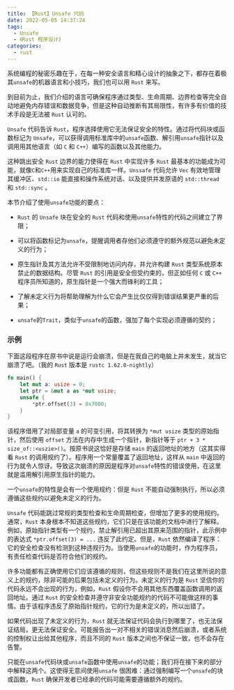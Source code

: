 ```yaml
---
title: 【Rust】Unsafe 代码
date: 2022-05-05 14:37:24
tags:
  - Unsafe
  - 《Rust 程序设计》
categories:
  - rust
---
```


系统编程的秘密乐趣在于，在每一种安全语言和精心设计的抽象之下，都存在着极其`unsafe`的机器语言和小技巧，我们也可以用 `Rust` 来写。

到目前为止，我们介绍的语言可确保程序通过类型、生命周期、边界检查等完全自动地避免内存错误和数据竞争，但是这种自动推断有其局限性，有许多有价值的技术手段是无法被 `Rust` 认可的。             

`Unsafe` 代码告诉 `Rust`，程序选择使用它无法保证安全的特性。通过将代码块或函数标记为 `Unsafe`，可以获得调用标准库中的`unsafe`函数、解引用`unsafe`指针以及调用用其他语言（如 `C` 和 `C++`）编写的函数以及其他能力。 

这种跳出安全 `Rust` 边界的能力使得在 `Rust` 中实现许多 `Rust` 最基本的功能成为可能，就像`C`和`C++`用来实现自己的标准库一样。`Unssafe` 代码允许 `Vec` 有效地管理其缓冲区、`std::io` 能直接和操作系统对话、以及提供并发原语的 `std::thread` 和 `std::sync` 。

本节介绍了使用`unsafe`功能的要点：

- `Rust` 的 `Unsafe` 块在安全的 `Rust` 代码和使用`unsafe`特性的代码之间建立了界限；

- 可以将函数标记为`unsafe`，提醒调用者存他们必须遵守的额外规范以避免未定义的行为；

- 原生指针及其方法允许不受限制地访问内存，并允许构建 `Rust` 类型系统原本禁止的数据结构。尽管 `Rust` 的引用是安全但受约束的，但正如任何 `C` 或 `C++` 程序员所知道的，原生指针是一个强大而锋利的工具；

- 了解未定义行为将帮助理解为什么它会产生比仅仅得到错误结果更严重的后果；

- `unsafe`的`Trait`，类似于`unsafe`的函数，强加了每个实现必须遵循的契约；

<!-- more -->

### 示例

下面这段程序在原书中说是运行会崩溃，但是在我自己的电脑上并未发生，就当它崩溃了吧。（我的 `Rust` 版本是 `rustc 1.62.0-nightly`）

```rust
fn main() {
    let mut a: usize = 0;
    let ptr = &mut a as *mut usize;
    unsafe {
        *ptr.offset(3) = 0x7000;
    }
}
```

该程序借用了对局部变量 `a` 的可变引用，将其转换为 `*mut usize` 类型的原始指针，然后使用 `offset` 方法在内存中生成一个指针，新指针等于 `ptr + 3 * size_of::<uszie>()`。按原书说这恰好是存储 `main` 的返回地址的地方（这其实得看 `Rust` 的调用规约了）。程序用一个常量覆盖了返回地址，这样从 `main` 中返回的行为就令人惊讶。导致这次崩溃的原因是程序对`unsafe`特性的错误使用，在这里就是滥用解引用原生指针的能力。

一个`unsafe`的特性是会有一个使用规约：但是 `Rust` 不能自动强制执行，所以必须遵循这些规约以避免未定义的行为。

`Unsafe` 代码能跳过常规的类型检查和生命周期检查，但增加了更多的使用规约。通常，`Rust` 本身根本不知道这些规约，它们只是在该功能的文档中进行了解释。例如，原始指针类型有一个规约，禁止解引用已超出其原来范围的指针，此示例中的表达式 `*ptr.offset(3) = ...` 违反了此约定。但是，`Rust` 依然编译了程序：它的安全检查没有检测到这种违规行为。当使用`unsafe`的功能时，作为程序员，有责任检查代码是否符合他们的规约。

许多功能都有正确使用它们应该遵循的规则，但这些规则不是我们在这里所说的意义上的规约，除非可能的后果包括未定义的行为。未定义的行为是 `Rust` 坚信你的代码永远不会出现的行为，例如，`Rust` 假设你不会用其他东西覆盖函数调用的返回地址。通过 `Rust` 的安全检查并遵守非安全功能规约的代码不可能做这样的事情。由于该程序违反了原始指针规约，它的行为是未定义的，所以出错了。

如果代码出现了未定义的行为，`Rust` 就无法保证代码会执行到哪里了，也无法保证结局，更无法保证安全。可能报告出一对不相关的错误消息然后崩溃，或者系统的控制权让出给其他程序，而且不同的 `Rust` 版本之间也不保证一致，也不会存在告警。

只能在`unsafe`代码块或`unsafe`函数中使用`unsafe`的功能；我们将在接下来的部分中解释这两个。这使得无意间使用`unsafe` 很困难：通过强制编写一个`unsafe`的块或函数，`Rust` 确保开发者已经承的代码可能需要遵循额外的规约。

